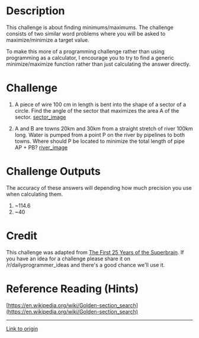 # Description

This challenge is about finding minimums/maximums.  The challenge consists of two similar word problems where you will be asked to maximize/minimize a target value.

To make this more of a programming challenge rather than using programming as a calculator, I encourage you to try to find a generic minimize/maximize function rather than just calculating the answer directly.

# Challenge

1. A piece of wire 100 cm in length is bent into the shape of a sector of a circle.  Find the angle of the sector that maximizes the area A of the sector.  [sector_image](https://i.imgur.com/M7J2Ilm.png)

2. A and B are towns 20km and 30km from a straight stretch of river 100km long.  Water is pumped from a point P on the river by pipelines to both towns.  Where should P be located to minimize the total length of pipe AP + PB? [river_image](https://i.imgur.com/efzP0Ad.png)

# Challenge Outputs

The accuracy of these answers will depending how much precision you use when calculating them.

1. ~114.6
2. ~40
                
# Credit

This challenge was adapted from [The First 25 Years of the Superbrain](http://shop.ukmt.org.uk/ukmt-books/the-first-25-years-of-the-superbrain). If you have an idea for a challenge please share it on /r/dailyprogrammer_ideas and there's a good chance we'll use it. 

# Reference Reading (Hints)

[https://en.wikipedia.org/wiki/Golden-section_search](https://en.wikipedia.org/wiki/Golden-section_search)

---

[Link to origin](https://www.reddit.com/r/dailyprogrammer/784fgr)